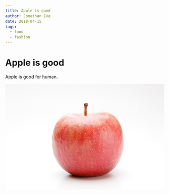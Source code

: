 ```yaml
---
title: Apple is good
author: Jonathan Ive
date: 2018-04-15
tags:
  - food
  - fashion
---
```


# Apple is good

Apple is good for human.

![サンプル](./images/apple/sample.jpg)
